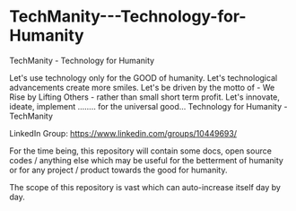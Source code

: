 # TechManity---Technology-for-Humanity
TechManity - Technology for Humanity

Let's use technology only for the GOOD of humanity. Let's technological advancements create more smiles. Let's be driven by the motto of - We Rise by Lifting Others - rather than small short term profit. Let's innovate, ideate, implement ........ for the universal good... Technology for Humanity - TechManity

LinkedIn Group: https://www.linkedin.com/groups/10449693/

For the time being, this repository will contain some docs, open source codes / anything else which may be useful for the betterment of
humanity or for any project / product towards the good for humanity.

The scope of this repository is vast which can auto-increase itself day by day.
